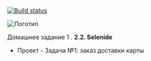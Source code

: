 [![Build status](https://ci.appveyor.com/api/projects/status/6kg16lgyawh5obn3?svg=true)](https://ci.appveyor.com/project/CRASH3000/netoautotest-2-2)

![Логотип](https://upload.wikimedia.org/wikipedia/commons/thumb/f/f2/Netology_logo.svg/1280px-Netology_logo.svg.png)

Домашнее задание 1 . **2.2. Selenide**

* Проект - Задача №1: заказ доставки карты